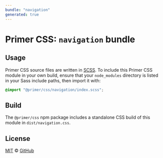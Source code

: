 ```yaml
---
bundle: "navigation"
generated: true
---
```


# Primer CSS: `navigation` bundle

## Usage

Primer CSS source files are written in [SCSS]. To include this Primer CSS module in your own build, ensure that your `node_modules` directory is listed in your Sass include paths, then import it with:

```scss
@import "@primer/css/navigation/index.scss";
```

## Build

The `@primer/css` npm package includes a standalone CSS build of this module in `dist/navigation.css`.

## License

[MIT](https://github.com/primer/css/blob/master/LICENSE) &copy; [GitHub](https://github.com/)


[scss]: https://sass-lang.com/documentation/syntax#scss
